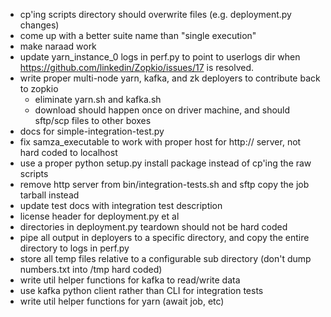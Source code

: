 * cp'ing scripts directory should overwrite files (e.g. deployment.py changes)
* come up with a better suite name than "single execution"
* make naraad work
* update yarn_instance_0 logs in perf.py to point to userlogs dir when https://github.com/linkedin/Zopkio/issues/17 is resolved.
* write proper multi-node yarn, kafka, and zk deployers to contribute back to zopkio 
  * eliminate yarn.sh and kafka.sh
  * download should happen once on driver machine, and should sftp/scp files to other boxes
* docs for simple-integration-test.py
* fix samza_executable to work with proper host for http:// server, not hard coded to localhost
* use a proper python setup.py install package instead of cp'ing the raw scripts
* remove http server from bin/integration-tests.sh and sftp copy the job tarball instead
* update test docs with integration test description
* license header for deployment.py et al
* directories in deployment.py teardown should not be hard coded
* pipe all output in deployers to a specific directory, and copy the entire directory to logs in perf.py
* store all temp files relative to a configurable sub directory (don't dump numbers.txt into /tmp hard coded)
* write util helper functions for kafka to read/write data
* use kafka python client rather than CLI for integration tests
* write util helper functions for yarn (await job, etc)
